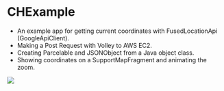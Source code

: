 # CHExample
- An example app for getting current coordinates with FusedLocationApi (GoogleApiClient).
- Making a Post Request with Volley to AWS EC2.
- Creating Parcelable and JSONObject from a Java object class.
- Showing coordinates on a SupportMapFragment and animating the zoom.

![](https://cloud.githubusercontent.com/assets/16765805/26524877/b9c776e8-4361-11e7-9d2c-f3ad59afebf1.gif)
